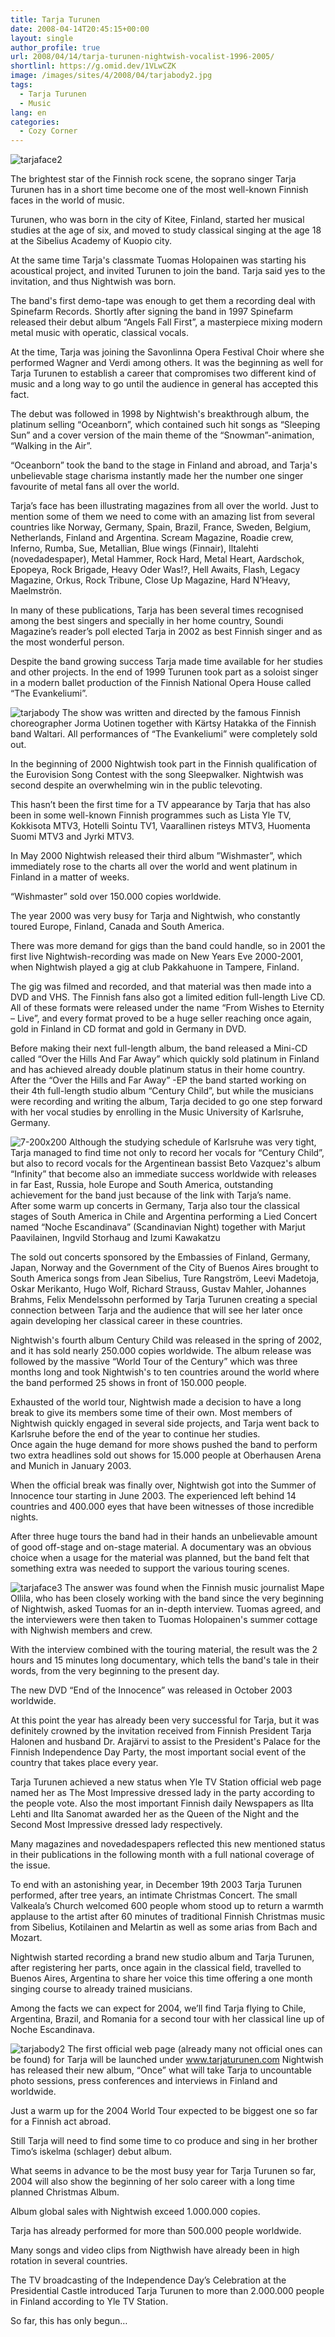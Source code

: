 ```yaml
---
title: Tarja Turunen
date: 2008-04-14T20:45:15+00:00
layout: single
author_profile: true
url: 2008/04/14/tarja-turunen-nightwish-vocalist-1996-2005/
shortlinl: https://g.omid.dev/1VLwCZK
image: /images/sites/4/2008/04/tarjabody2.jpg
tags:
  - Tarja Turunen
  - Music
lang: en
categories: 
  - Cozy Corner
---
```

![tarjaface2](/images/2008/04/tarjaface2.jpg)

The brightest star of the Finnish rock scene, the soprano singer Tarja Turunen has in a short time become one of the most well-known Finnish faces in the world of music.

Turunen, who was born in the city of Kitee, Finland, started her musical studies at the age of six, and moved to study classical singing at the age 18 at the Sibelius Academy of Kuopio city.

At the same time Tarja's classmate Tuomas Holopainen was starting his acoustical project, and invited Turunen to join the band. Tarja said yes to the invitation, and thus Nightwish was born.

The band's first demo-tape was enough to get them a recording deal with Spinefarm Records. Shortly after signing the band in 1997 Spinefarm released their debut album “Angels Fall First”, a masterpiece mixing modern metal music with operatic, classical vocals.

At the time, Tarja was joining the Savonlinna Opera Festival Choir where she performed Wagner and Verdi among others. It was the beginning as well for Tarja Turunen to establish a career that compromises two different kind of music and a long way to go until the audience in general has accepted this fact.

The debut was followed in 1998 by Nightwish's breakthrough album, the platinum selling “Oceanborn”, which contained such hit songs as “Sleeping Sun” and a cover version of the main theme of the “Snowman”-animation, “Walking in the Air”.

“Oceanborn” took the band to the stage in Finland and abroad, and Tarja's unbelievable stage charisma instantly made her the number one singer favourite of metal fans all over the world.

Tarja’s face has been illustrating magazines from all over the world. Just to mention some of them we need to come with an amazing list from several countries like Norway, Germany, Spain, Brazil, France, Sweden, Belgium, Netherlands, Finland and Argentina. Scream Magazine, Roadie crew, Inferno, Rumba, Sue, Metallian, Blue wings (Finnair), Iltalehti (novedadespaper), Metal Hammer, Rock Hard, Metal Heart, Aardschok, Epopeya, Rock Brigade, Heavy Oder Was!?, Hell Awaits, Flash, Legacy Magazine, Orkus, Rock Tribune, Close Up Magazine, Hard N’Heavy, Maelmströn.

In many of these publications, Tarja has been several times recognised among the best singers and specially in her home country, Soundi Magazine’s reader’s poll elected Tarja in 2002 as best Finnish singer and as the most wonderful person.

Despite the band growing success Tarja made time available for her studies and other projects. In the end of 1999 Turunen took part as a soloist singer in a modern ballet production of the Finnish National Opera House called “The Evankeliumi”.

![tarjabody](/images/2008/04/tarjabody.jpg) The show was written and directed by the famous Finnish choreographer Jorma Uotinen together with Kärtsy Hatakka of the Finnish band Waltari. All performances of “The Evankeliumi” were completely sold out.

In the beginning of 2000 Nightwish took part in the Finnish qualification of the Eurovision Song Contest with the song Sleepwalker. Nightwish was second despite an overwhelming win in the public televoting.

This hasn’t been the first time for a TV appearance by Tarja that has also been in some well-known Finnish programmes such as Lista Yle TV, Kokkisota MTV3, Hotelli Sointu TV1, Vaarallinen risteys MTV3, Huomenta Suomi MTV3 and Jyrki MTV3.

In May 2000 Nightwish released their third album ”Wishmaster”, which immediately rose to the charts all over the world and went platinum in Finland in a matter of weeks.

“Wishmaster” sold over 150.000 copies worldwide.

The year 2000 was very busy for Tarja and Nightwish, who constantly toured Europe, Finland, Canada and South America.

There was more demand for gigs than the band could handle, so in 2001 the first live Nightwish-recording was made on New Years Eve 2000-2001, when Nightwish played a gig at club Pakkahuone in Tampere, Finland.

The gig was filmed and recorded, and that material was then made into a DVD and VHS. The Finnish fans also got a limited edition full-length Live CD. All of these formats were released under the name “From Wishes to Eternity – Live”, and every format proved to be a huge seller reaching once again, gold in Finland in CD format and gold in Germany in DVD.

Before making their next full-length album, the band released a Mini-CD called “Over the Hills And Far Away” which quickly sold platinum in Finland and has achieved already double platinum status in their home country. After the “Over the Hills and Far Away” -EP the band started working on their 4th full-length studio album “Century Child”, but while the musicians were recording and writing the album, Tarja decided to go one step forward with her vocal studies by enrolling in the Music University of Karlsruhe, Germany.

![7-200x200](/images/2008/04/7-200x200.jpg) Although the studying schedule of Karlsruhe was very tight, Tarja managed to find time not only to record her vocals for “Century Child”, but also to record vocals for the Argentinean bassist Beto Vazquez's album “Infinity” that become also an immediate success worldwide with releases in far East, Russia, hole Europe and South America, outstanding achievement for the band just because of the link with Tarja’s name.  
After some warm up concerts in Germany, Tarja also tour the classical stages of South America in Chile and Argentina performing a Lied Concert named “Noche Escandinava” (Scandinavian Night) together with Marjut Paavilainen, Ingvild Storhaug and Izumi Kawakatzu

The sold out concerts sponsored by the Embassies of Finland, Germany, Japan, Norway and the Government of the City of Buenos Aires brought to South America songs from Jean Sibelius, Ture Rangström, Leevi Madetoja, Oskar Merikanto, Hugo Wolf, Richard Strauss, Gustav Mahler, Johannes Brahms, Felix Mendelssohn performed by Tarja Turunen creating a special connection between Tarja and the audience that will see her later once again developing her classical career in these countries.

Nightwish's fourth album Century Child was released in the spring of 2002, and it has sold nearly 250.000 copies worldwide. The album release was followed by the massive “World Tour of the Century” which was three months long and took Nightwish's to ten countries around the world where the band performed 25 shows in front of 150.000 people.

Exhausted of the world tour, Nightwish made a decision to have a long break to give its members some time of their own. Most members of Nightwish quickly engaged in several side projects, and Tarja went back to Karlsruhe before the end of the year to continue her studies.  
Once again the huge demand for more shows pushed the band to perform two extra headlines sold out shows for 15.000 people at Oberhausen Arena and Munich in January 2003.

When the official break was finally over, Nightwish got into the Summer of Innocence tour starting in June 2003. The experienced left behind 14 countries and 400.000 eyes that have been witnesses of those incredible nights.

After three huge tours the band had in their hands an unbelievable amount of good off-stage and on-stage material. A documentary was an obvious choice when a usage for the material was planned, but the band felt that something extra was needed to support the various touring scenes.

![tarjaface3](/images/2008/04/tarjaface3.jpg) The answer was found when the Finnish music journalist Mape Ollila, who has been closely working with the band since the very beginning of Nightwish, asked Tuomas for an in-depth interview. Tuomas agreed, and the interviewers were then taken to Tuomas Holopainen's summer cottage with Nighwish members and crew.

With the interview combined with the touring material, the result was the 2 hours and 15 minutes long documentary, which tells the band's tale in their words, from the very beginning to the present day.

The new DVD “End of the Innocence” was released in October 2003 worldwide.

At this point the year has already been very successful for Tarja, but it was definitely crowned by the invitation received from Finnish President Tarja Halonen and husband Dr. Arajärvi to assist to the President's Palace for the Finnish Independence Day Party, the most important social event of the country that takes place every year.

Tarja Turunen achieved a new status when Yle TV Station official web page named her as The Most Impressive dressed lady in the party according to the people vote. Also the most important Finnish daily Newspapers as Ilta Lehti and Ilta Sanomat awarded her as the Queen of the Night and the Second Most Impressive dressed lady respectively.

Many magazines and novedadespapers reflected this new mentioned status in their publications in the following month with a full national coverage of the issue.

To end with an astonishing year, in December 19th 2003 Tarja Turunen performed, after tree years, an intimate Christmas Concert. The small Valkeala’s Church welcomed 600 people whom stood up to return a warmth applause to the artist after 60 minutes of traditional Finnish Christmas music from Sibelius, Kotilainen and Melartin as well as some arias from Bach and Mozart.

Nightwish started recording a brand new studio album and Tarja Turunen, after registering her parts, once again in the classical field, travelled to Buenos Aires, Argentina to share her voice this time offering a one month singing course to already trained musicians.

Among the facts we can expect for 2004, we’ll find Tarja flying to Chile, Argentina, Brazil, and Romania for a second tour with her classical line up of Noche Escandinava.

![tarjabody2](/images/2008/04/tarjabody2.jpg) The first official web page (already many not official ones can be found) for Tarja will be launched under www.tarjaturunen.com Nightwish has released their new album, “Once” what will take Tarja to uncountable photo sessions, press conferences and interviews in Finland and worldwide.

Just a warm up for the 2004 World Tour expected to be biggest one so far for a Finnish act abroad.

Still Tarja will need to find some time to co produce and sing in her brother Timo’s iskelma (schlager) debut album.

What seems in advance to be the most busy year for Tarja Turunen so far, 2004 will also show the beginning of her solo career with a long time planned Christmas Album.

Album global sales with Nightwish exceed 1.000.000 copies.

Tarja has already performed for more than 500.000 people worldwide.

Many songs and video clips from Nigthwish have already been in high rotation in several countries.

The TV broadcasting of the Independence Day’s Celebration at the Presidential Castle introduced Tarja Turunen to more than 2.000.000 people in Finland according to Yle TV Station.

So far, this has only begun…
